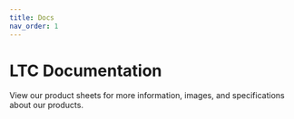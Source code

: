 ```yaml
---
title: Docs
nav_order: 1
---
```


# LTC Documentation

View our product sheets for more information, images, and specifications about our products.

